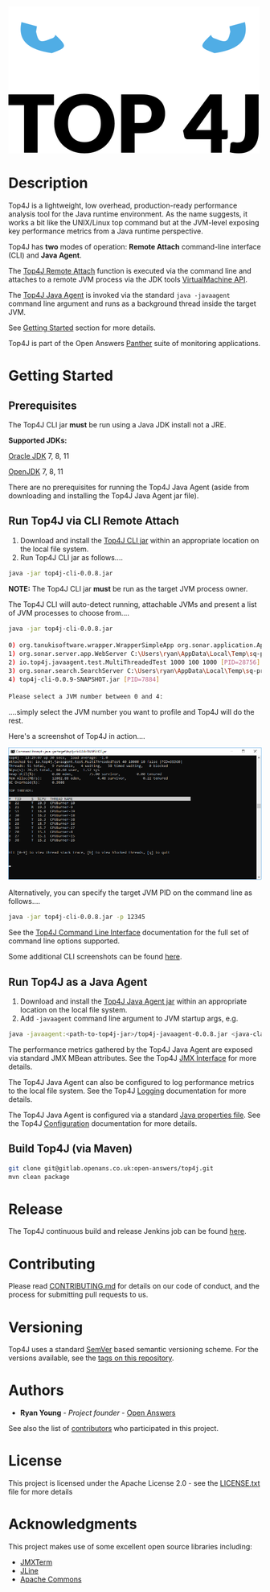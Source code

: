![Top4J Logo](/images/top4j-icon-panther-style.png)

Description
===========

Top4J is a lightweight, low overhead, production-ready performance analysis tool for the Java runtime environment. As the name suggests, it works a bit like the UNIX/Linux top command but at the JVM-level exposing key performance metrics from a Java runtime perspective.

Top4J has **two** modes of operation: **Remote Attach** command-line interface (CLI) and **Java Agent**.

The [Top4J Remote Attach](/README.md#run-top4j-via-cli-remote-attach) function is executed via the command line and attaches to a remote JVM process via the JDK tools [VirtualMachine API](https://docs.oracle.com/javase/8/docs/jdk/api/attach/spec/com/sun/tools/attach/VirtualMachine.html).

The [Top4J Java Agent](/README.md#run-top4j-as-a-java-agent) is invoked via the standard `java -javaagent` command line argument and runs as a background thread inside the target JVM.

See [Getting Started](/README.md#getting-started) section for more details.

Top4J is part of the Open Answers [Panther](https://www.openanswers.co.uk/products/panther) suite of monitoring applications.

Getting Started
===============

Prerequisites
-------------

The Top4J CLI jar **must** be run using a Java JDK install not a JRE.

**Supported JDKs:**

[Oracle JDK](https://www.oracle.com/technetwork/java/javase/downloads/index.html) 7, 8, 11

[OpenJDK](https://openjdk.java.net/) 7, 8, 11

There are no prerequisites for running the Top4J Java Agent (aside from downloading and installing the Top4J Java Agent jar file).

Run Top4J via CLI Remote Attach
-------------------------------

1. Download and install the [Top4J CLI jar](http://hlcit003:8081/nexus/content/repositories/releases/io/top4j/top4j-cli/0.0.8/top4j-cli-0.0.8.jar) within an appropriate location on the local file system.
1. Run Top4J CLI jar as follows....

```bash
java -jar top4j-cli-0.0.8.jar
```

**NOTE:** The Top4J CLI jar **must** be run as the target JVM process owner.

The Top4J CLI will auto-detect running, attachable JVMs and present a list of JVM processes to choose from....

```bash
java -jar top4j-cli-0.0.8.jar

0) org.tanukisoftware.wrapper.WrapperSimpleApp org.sonar.application.App [PID=8800]
1) org.sonar.server.app.WebServer C:\Users\ryan\AppData\Local\Temp\sq-process6076250228712711580properties [PID=9840]
2) io.top4j.javaagent.test.MultiThreadedTest 1000 100 1000 [PID=28756]
3) org.sonar.search.SearchServer C:\Users\ryan\AppData\Local\Temp\sq-process647990075843669775properties [PID=10876]
4) top4j-cli-0.0.9-SNAPSHOT.jar [PID=7884]

Please select a JVM number between 0 and 4:
```

....simply select the JVM number you want to profile and Top4J will do the rest.

Here's a screenshot of Top4J in action....

![Top4J Top Threads Screenshot](/images/top4j-top-threads-screenshot.png)

Alternatively, you can specify the target JVM PID on the command line as follows....

```bash
java -jar top4j-cli-0.0.8.jar -p 12345
```

See the [Top4J Command Line Interface](/docs/COMMAND_LINE_INTERFACE.md) documentation for the full set of command line options supported.

Some additional CLI screenshots can be found [here](/docs/SCREENSHOTS.md).

Run Top4J as a Java Agent
-------------------------

1. Download and install the [Top4J Java Agent jar](http://hlcit003:8081/nexus/content/repositories/releases/io/top4j/top4j-javaagent/0.0.8/top4j-javaagent-0.0.8.jar) within an appropriate location on the local file system.
1. Add `-javaagent` command line argument to JVM startup args, e.g.

```bash
java -javaagent:<path-to-top4j-jar>/top4j-javaagent-0.0.8.jar <java-class-name>
```

The performance metrics gathered by the Top4J Java Agent are exposed via standard JMX MBean attributes. See the Top4J [JMX Interface](/docs/JMX_INTERFACE.md) for more details.

The Top4J Java Agent can also be configured to log performance metrics to the local file system. See the Top4J [Logging](/docs/LOGGING.md) documentation for more details.

The Top4J Java Agent is configured via a standard [Java properties file](https://docs.oracle.com/javase/tutorial/essential/environment/properties.html). See the Top4J [Configuration](/docs/CONFIGURATION.md) documentation for more details.

Build Top4J (via Maven)
-----------------------
```bash
git clone git@gitlab.openans.co.uk:open-answers/top4j.git
mvn clean package
```

Release
=======
The Top4J continuous build and release Jenkins job can be found [here](http://hlcit001:8080/jenkins/job/top4j/).

Contributing
============

Please read [CONTRIBUTING.md](/CONTRIBUTING.md) for details on our code of conduct, and the process for submitting pull requests to us.

Versioning
==========

Top4J uses a standard [SemVer](http://semver.org/) based semantic versioning scheme. For the versions available, see the [tags on this repository](https://github.com/OpenAnswers/top4j/tags).

Authors
=======

* **Ryan Young** - *Project founder* - [Open Answers](https://github.com/OpenAnswers)

See also the list of [contributors](https://github.com/OpenAnswers/top4j/contributors) who participated in this project.

License
=======

This project is licensed under the Apache License 2.0 - see the [LICENSE.txt](/LICENSE.txt) file for more details

Acknowledgments
===============

This project makes use of some excellent open source libraries including:

* [JMXTerm](https://docs.cyclopsgroup.org/jmxterm)
* [JLine](https://github.com/jline/jline2)
* [Apache Commons](https://commons.apache.org/)

